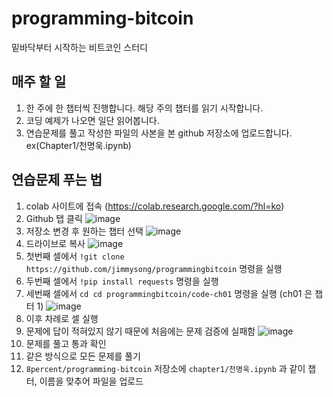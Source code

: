 # programming-bitcoin
밑바닥부터 시작하는 비트코인 스터디


## 매주 할 일
1. 한 주에 한 챕터씩 진행합니다. 해당 주의 챕터를 읽기 시작합니다.
2. 코딩 예제가 나오면 일단 읽어봅니다.
3. 연습문제를 풀고 작성한 파일의 사본을 본 github 저장소에 업로드합니다. ex(Chapter1/천명욱.ipynb)


## 연습문제 푸는 법
1. colab 사이트에 접속 (https://colab.research.google.com/?hl=ko)
2. Github 탭 클릭
![image](https://user-images.githubusercontent.com/10475287/169563384-a479daa7-d940-4f7e-809e-fe8ec89a5e8e.png)
3. 저장소 변경 후 원하는 챕터 선택
![image](https://user-images.githubusercontent.com/10475287/169563657-2edb0f54-594d-44ef-8f05-5cadb6bff075.png)
4. 드라이브로 복사
![image](https://user-images.githubusercontent.com/10475287/169644328-43f122e3-c0a3-45a3-91fe-3d2a99cb1151.png)
5. 첫번째 셀에서 `!git clone https://github.com/jimmysong/programmingbitcoin` 명령을 실행
6. 두번째 셀에서 `!pip install requests` 명령을 실행
7. 세번째 셀에서 `cd cd programmingbitcoin/code-ch01` 명령을 실행 (ch01 은 챕터 1)
![image](https://user-images.githubusercontent.com/10475287/169644421-3352fcfd-f63e-4d8e-886f-27e178c04c71.png)
8. 이후 차례로 셀 실행
9. 문제에 답이 적혀있지 않기 때문에 처음에는 문제 검증에 실패함
![image](https://user-images.githubusercontent.com/10475287/169644652-77911482-b9ad-41e8-9d8c-a09066bd8ed8.png)
10. 문제를 풀고 통과 확인
11. 같은 방식으로 모든 문제를 풀기
12. `8percent/programming-bitcoin` 저장소에 `chapter1/천명욱.ipynb` 과 같이 챕터, 이름을 맞추어 파일을 업로드
